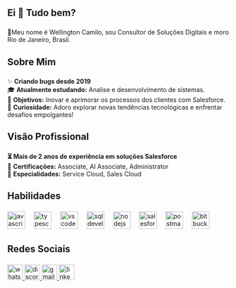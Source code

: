 <h2 align="left">Ei 👋 Tudo bem?</h2>

###

👤Meu nome é Wellington Camilo, sou Consultor de Soluções Digitais e moro Rio de Janeiro, Brasil.</p>

###

<h2 align="left">Sobre Mim</h2>

###

<p align="left">✨ <b>Criando bugs desde 2019</b><br> 🎓 <b>Atualmente estudando:</b> Analise e desenvolvimento de sistemas.<br>🎯 <b>Objetivos:</b> Inovar e aprimorar os processos dos clientes com Salesforce.<br>🎲 <b>Curiosidade:</b> Adoro explorar novas tendências tecnológicas e enfrentar desafios empolgantes!</p>

###

<h2 align="left">Visão Profissional</h2>

###

<p align="left"><b>⏳ Mais de 2 anos de experiência em soluções Salesforce</b><br>🔖 <b>Certificações:</b> Associate, AI Associate, Administrator<br>💼  <b>Especialidades:</b> Service Cloud, Sales Cloud</p>

###

<h2 align="left">Habilidades</h2>

###

<div align="left">
  <img src="https://cdn.jsdelivr.net/gh/devicons/devicon/icons/javascript/javascript-original.svg" height="40" alt="javascript logo"  />
  <img width="12" />
  <img src="https://cdn.jsdelivr.net/gh/devicons/devicon/icons/typescript/typescript-original.svg" height="40" alt="typescript logo"  />
  <img width="12" />
  <img src="https://cdn.jsdelivr.net/gh/devicons/devicon@latest/icons/vscode/vscode-plain-wordmark.svg" height="40" alt="vscode logo"  />
  <img width="12" />
  <img src="https://cdn.jsdelivr.net/gh/devicons/devicon@latest/icons/sqldeveloper/sqldeveloper-original.svg" height="40" alt="sqldeveloper logo"  />
  <img width="12" />
  <img src="https://cdn.jsdelivr.net/gh/devicons/devicon@latest/icons/nodejs/nodejs-original-wordmark.svg" height="40" alt="nodejs logo"  />
  <img width="12" />
  <img src="https://cdn.jsdelivr.net/gh/devicons/devicon@latest/icons/salesforce/salesforce-original.svg" height="40" alt="salesforce logo"  />
  <img width="12" />
  <img src="https://cdn.jsdelivr.net/gh/devicons/devicon@latest/icons/postman/postman-original.svg" height="40" alt="postman logo"  />
  <img width="12" />
  <img src="https://cdn.jsdelivr.net/gh/devicons/devicon@latest/icons/bitbucket/bitbucket-original-wordmark.svg" height="40" alt="bitbucket logo"  />
</div>

###

<h2 align="left">Redes Sociais</h2>

###

<div align="left">
  <a href="https://wa.me/5521984980518" target="_blank">
  <img src="https://img.shields.io/badge/WhatsApp-25D366?logo=whatsapp&logoColor=fff&style=flat" height="35" alt="whatsapp logo"  />
  <img src="https://img.shields.io/static/v1?message=Discord&logo=discord&label=&color=7289DA&logoColor=white&labelColor=&style=for-the-badge" height="35" alt="discord logo"  />
  <a href="mailto:wellingtoncamilo88@gmail.com" target="_blank">
  <img src="https://img.shields.io/static/v1?message=Gmail&logo=gmail&label=&color=D14836&logoColor=white&labelColor=&style=for-the-badge" height="35" alt="gmail logo"  />
  <a href="https://www.linkedin.com/in/wellingtoncamillo/" target="_blank">
  <img src="https://img.shields.io/static/v1?message=LinkedIn&logo=linkedin&label=&color=0077B5&logoColor=white&labelColor=&style=for-the-badge" height="35" alt="linkedin logo"  />
</div>

###
